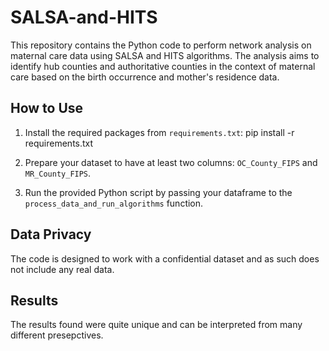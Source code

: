 # SALSA-and-HITS

This repository contains the Python code to perform network analysis on maternal care data using SALSA and HITS algorithms. The analysis aims to identify hub counties and authoritative counties in the context of maternal care based on the birth occurrence and mother's residence data.

## How to Use

1. Install the required packages from `requirements.txt`:
pip install -r requirements.txt

2. Prepare your dataset to have at least two columns: `OC_County_FIPS` and `MR_County_FIPS`.

3. Run the provided Python script by passing your dataframe to the `process_data_and_run_algorithms` function.

## Data Privacy

The code is designed to work with a confidential dataset and as such does not include any real data.

## Results

The results found were quite unique and can be interpreted from many different presepctives.
